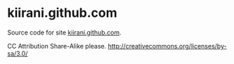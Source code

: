 kiirani.github.com
==================

Source code for site [kiirani.github.com](http://kiirani.github.com). 

CC Attribution Share-Alike please. 
http://creativecommons.org/licenses/by-sa/3.0/
